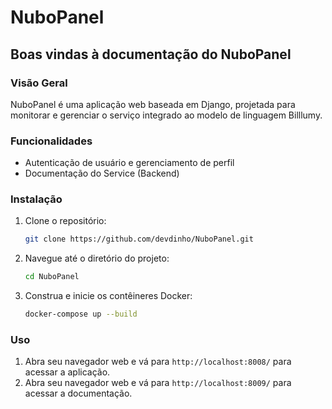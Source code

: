 # NuboPanel

## Boas vindas à documentação do NuboPanel

### Visão Geral

NuboPanel é uma aplicação web baseada em Django, projetada para monitorar e gerenciar o serviço integrado ao modelo de linguagem Billlumy.

### Funcionalidades

- Autenticação de usuário e gerenciamento de perfil
- Documentação do Service (Backend)

### Instalação

1. Clone o repositório:
    ```bash
    git clone https://github.com/devdinho/NuboPanel.git
    ```
2. Navegue até o diretório do projeto:
    ```bash
    cd NuboPanel
    ```
3. Construa e inicie os contêineres Docker:
    ```bash
    docker-compose up --build
    ```

### Uso

1. Abra seu navegador web e vá para `http://localhost:8008/` para acessar a aplicação.
1. Abra seu navegador web e vá para `http://localhost:8009/` para acessar a documentação.